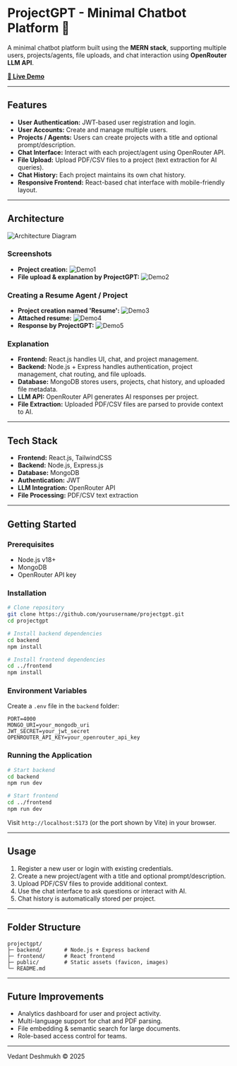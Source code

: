 # ProjectGPT - Minimal Chatbot Platform 🤖

A minimal chatbot platform built using the **MERN stack**, supporting multiple users, projects/agents, file uploads, and chat interaction using **OpenRouter LLM API**.


[**🚀 Live Demo**](https://yellow-frontend.vercel.app)

---

## Features

- **User Authentication:** JWT-based user registration and login.
- **User Accounts:** Create and manage multiple users.
- **Projects / Agents:** Users can create projects with a title and optional prompt/description.
- **Chat Interface:** Interact with each project/agent using OpenRouter API.
- **File Upload:** Upload PDF/CSV files to a project (text extraction for AI queries).
- **Chat History:** Each project maintains its own chat history.
- **Responsive Frontend:** React-based chat interface with mobile-friendly layout.

---

## Architecture

![Architecture Diagram](architecture.png)

### Screenshots

- **Project creation:** ![Demo1](demo1.png)
- **File upload & explanation by ProjectGPT:** ![Demo2](demo2.png)

### Creating a Resume Agent / Project

- **Project creation named 'Resume':** ![Demo3](demo3_create.png)
- **Attached resume:** ![Demo4](demo5_resume_upload.png)
- **Response by ProjectGPT:** ![Demo5](demo6.png)

### Explanation

- **Frontend:** React.js handles UI, chat, and project management.
- **Backend:** Node.js + Express handles authentication, project management, chat routing, and file uploads.
- **Database:** MongoDB stores users, projects, chat history, and uploaded file metadata.
- **LLM API:** OpenRouter API generates AI responses per project.
- **File Extraction:** Uploaded PDF/CSV files are parsed to provide context to AI.

---

## Tech Stack

- **Frontend:** React.js, TailwindCSS
- **Backend:** Node.js, Express.js
- **Database:** MongoDB
- **Authentication:** JWT
- **LLM Integration:** OpenRouter API
- **File Processing:** PDF/CSV text extraction

---

## Getting Started

### Prerequisites

- Node.js v18+
- MongoDB
- OpenRouter API key

### Installation

```bash
# Clone repository
git clone https://github.com/yourusername/projectgpt.git
cd projectgpt

# Install backend dependencies
cd backend
npm install

# Install frontend dependencies
cd ../frontend
npm install
```

### Environment Variables

Create a `.env` file in the `backend` folder:

```
PORT=4000
MONGO_URI=your_mongodb_uri
JWT_SECRET=your_jwt_secret
OPENROUTER_API_KEY=your_openrouter_api_key
```

### Running the Application

```bash
# Start backend
cd backend
npm run dev

# Start frontend
cd ../frontend
npm run dev
```

Visit `http://localhost:5173` (or the port shown by Vite) in your browser.

---

## Usage

1. Register a new user or login with existing credentials.
2. Create a new project/agent with a title and optional prompt/description.
3. Upload PDF/CSV files to provide additional context.
4. Use the chat interface to ask questions or interact with AI.
5. Chat history is automatically stored per project.

---

## Folder Structure

```
projectgpt/
├─ backend/       # Node.js + Express backend
├─ frontend/      # React frontend
├─ public/        # Static assets (favicon, images)
└─ README.md
```

---

## Future Improvements

- Analytics dashboard for user and project activity.
- Multi-language support for chat and PDF parsing.
- File embedding & semantic search for large documents.
- Role-based access control for teams.

---

Vedant Deshmukh © 2025
